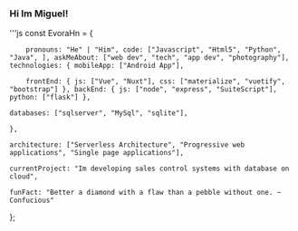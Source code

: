 ### Hi Im Miguel!

'''js
const EvoraHn = { 

        pronouns: "He" | "Him", code: ["Javascript", "Html5", "Python", "Java", ], askMeAbout: ["web dev", "tech", "app dev", "photography"], technologies: { mobileApp: ["Android App"],
        
        frontEnd: { js: ["Vue", "Nuxt"], css: ["materialize", "vuetify", "bootstrap"] }, backEnd: { js: ["node", "express", "SuiteScript"], python: ["flask"] },

    databases: ["sqlserver", "MySql", "sqlite"],
    
    },

    architecture: ["Serverless Architecture", "Progressive web applications", "Single page applications"],

    currentProject: "Im developing sales control systems with database on cloud",

    funFact: "Better a diamond with a flaw than a pebble without one. ~ Confucious"
};
